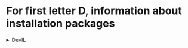 # For first letter D, information about installation packages

<details>
<summary>DevIL</summary>

```
From repo    : fedora
Short desc   : A cross-platform image library
URL          : http://openil.sourceforge.net/
License      : LGPLv2
Descript     : Developer's Image Library (DevIL) is a programmer's library to develop
             : applications with very powerful image loading capabilities, yet is easy for a
             : developer to learn and use. Ultimate control of images is left to the
             : developer, so unnecessary conversions, etc. are not performed. DevIL utilizes
             : a simple, yet powerful, syntax. DevIL can load, save, convert, manipulate,
             : filter and display a wide variety of image formats.
```

</details>

